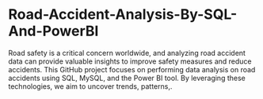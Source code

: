 # Road-Accident-Analysis-By-SQL-And-PowerBI
Road safety is a critical concern worldwide, and analyzing road accident data can provide valuable insights to improve safety measures and reduce accidents. This GitHub project focuses on performing data analysis on road accidents using SQL, MySQL, and the Power BI tool. By leveraging these technologies, we aim to uncover trends, patterns,.
